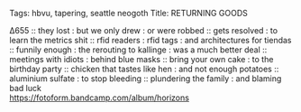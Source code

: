 Tags: hbvu, tapering, seattle neogoth
Title: RETURNING GOODS
  
∆655 :: they lost : but we only drew : or were robbed :: gets resolved : to learn the metrics shit :: rfid readers : rfid tags : and architectures for tiendas :: funnily enough : the rerouting to kallinge : was a much better deal :: meetings with idiots : behind blue masks :: bring your own cake : to the birthday party :: chicken that tastes like hen : and not enough potatoes :: aluminium sulfate : to stop bleeding :: plundering the family : and blaming bad luck  
<https://fotoform.bandcamp.com/album/horizons>
